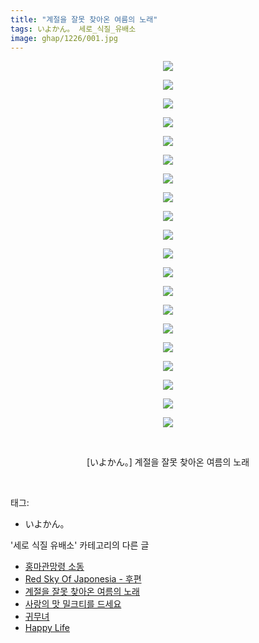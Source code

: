 ```yaml
---
title: "계절을 잘못 찾아온 여름의 노래"
tags: いよかん。 세로_식질_유배소
image: ghap/1226/001.jpg
---
```

<div class="article">
<p style="text-align: center; clear: none; float: none;"><img src="{{ site.nasurl }}/ghap/1226/001.jpg"/></p>
<p style="text-align: center; clear: none; float: none;"><img src="{{ site.nasurl }}/ghap/1226/002.jpg"/></p>
<p style="text-align: center; clear: none; float: none;"><img src="{{ site.nasurl }}/ghap/1226/003.jpg"/></p>
<p style="text-align: center; clear: none; float: none;"><img src="{{ site.nasurl }}/ghap/1226/004.jpg"/></p>
<p style="text-align: center; clear: none; float: none;"><img src="{{ site.nasurl }}/ghap/1226/005.jpg"/></p>
<p style="text-align: center; clear: none; float: none;"><img src="{{ site.nasurl }}/ghap/1226/006.jpg"/></p>
<p style="text-align: center; clear: none; float: none;"><img src="{{ site.nasurl }}/ghap/1226/007.jpg"/></p>
<p style="text-align: center; clear: none; float: none;"><img src="{{ site.nasurl }}/ghap/1226/008.jpg"/></p>
<p style="text-align: center; clear: none; float: none;"><img src="{{ site.nasurl }}/ghap/1226/009.jpg"/></p>
<p style="text-align: center; clear: none; float: none;"><img src="{{ site.nasurl }}/ghap/1226/010.jpg"/></p>
<p style="text-align: center; clear: none; float: none;"><img src="{{ site.nasurl }}/ghap/1226/011.jpg"/></p>
<p style="text-align: center; clear: none; float: none;"><img src="{{ site.nasurl }}/ghap/1226/012.jpg"/></p>
<p style="text-align: center; clear: none; float: none;"><img src="{{ site.nasurl }}/ghap/1226/013.jpg"/></p>
<p style="text-align: center; clear: none; float: none;"><img src="{{ site.nasurl }}/ghap/1226/014.jpg"/></p>
<p style="text-align: center; clear: none; float: none;"><img src="{{ site.nasurl }}/ghap/1226/015.jpg"/></p>
<p style="text-align: center; clear: none; float: none;"><img src="{{ site.nasurl }}/ghap/1226/016.jpg"/></p>
<p style="text-align: center; clear: none; float: none;"><img src="{{ site.nasurl }}/ghap/1226/017.jpg"/></p>
<p style="text-align: center; clear: none; float: none;"><img src="{{ site.nasurl }}/ghap/1226/018.jpg"/></p>
<p style="text-align: center; clear: none; float: none;"><img src="{{ site.nasurl }}/ghap/1226/019.jpg"/></p>
<p style="text-align: center; clear: none; float: none;"><img src="{{ site.nasurl }}/ghap/1226/020.jpg"/></p>
<p style="text-align: center; clear: none; float: none;"><br/></p>
<p style="text-align: center; clear: none; float: none;">[いよかん。] 계절을 잘못 찾아온 여름의 노래</p>
<p><br/></p>
</div><div class="tagTrail">
<p>태그: </p>
<ul>
<li>いよかん。</li>
</ul>
</div><div class="another">
<p>'세로 식질 유배소' 카테고리의 다른 글</p>
<ul>
<li><a href="/2016-08-04-ghap_1344">홍마관망령 소동</a></li>
<li><a href="/2016-08-01-ghap_1293">Red Sky Of Japonesia - 후편</a></li>
<li><a href="/2016-07-30-ghap_1226">계절을 잘못 찾아온 여름의 노래</a></li>
<li><a href="/2016-07-28-ghap_1184">사랑의 맛 밀크티를 드세요</a></li>
<li><a href="/2016-07-28-ghap_1177">귀무녀</a></li>
<li><a href="/2016-07-27-ghap_1153">Happy Life</a></li>
</ul>
</div><div class="cb_module cb_fluid">
<div class="cb_wrt cb_profile">
</div><!-- commentList close -->
</div>
<br/>
<p id="refer"></p>
<br/>
